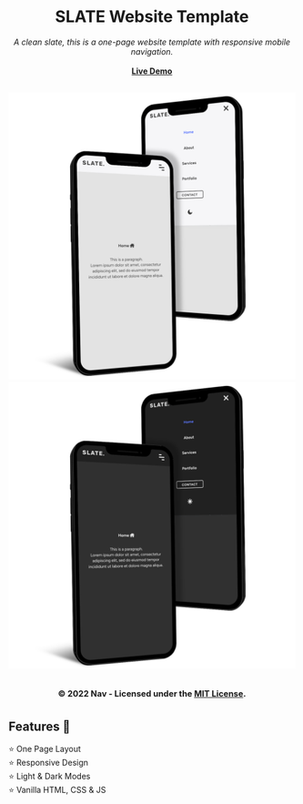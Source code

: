 <div align="center">
<h1>SLATE Website Template</h1>
<i>A clean slate, this is a one-page website template with responsive mobile navigation.</i>
<br>
<br>
<a href="https://cbarnett427.github.io/slate/"><b>Live Demo</b></a>

<h2 align="center">
  <img src="https://github.com/cbarnett427/slate/blob/main/img/PixelTrueMockup-Light.png" alt="Light Mode Mockup"/>
  <img src="https://github.com/cbarnett427/slate/blob/main/img/PixelTrueMockup-Dark.png" alt="Dark Mode Mockup"/>
  <br>
  <br>
  <sub><sup>© 2022 Nav - Licensed under the <a href="./LICENSE">MIT License</a>.</sup></sub>
</h2>
</div>

## Features :tada:
:star: One Page Layout\
:star: Responsive Design\
:star: Light & Dark Modes\
:star: Vanilla HTML, CSS & JS

